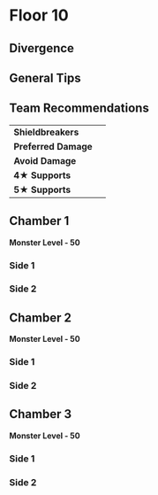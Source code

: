# Floor 10

## Divergence

## General Tips

## Team Recommendations

|  |  |
| :--- | :--- |
| **Shieldbreakers** |  |
| **Preferred Damage** |  |
| **Avoid Damage** |  |
| **4**★ **Supports** |  |
| **5**★ **Supports** |  |

## Chamber 1

**Monster Level - 50**

### Side 1

### Side 2

## **Chamber 2**

**Monster Level - 50**

### Side 1

### Side 2

## **Chamber 3**

**Monster Level - 50**

### Side 1

### Side 2

